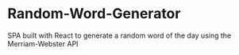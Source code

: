# Random-Word-Generator
SPA built with React to generate a random word of the day using the Merriam-Webster API
